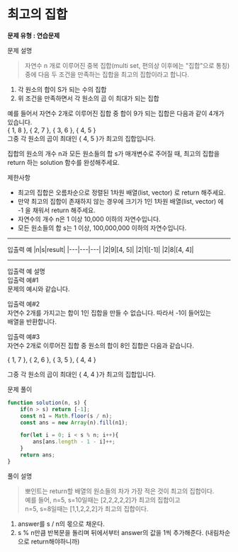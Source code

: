 # 최고의 집합

**문제 유형 : 연습문제**

문제 설명
>자연수 n 개로 이루어진 중복 집합(multi set, 편의상 이후에는 "집합"으로 통칭) 중에 다음 두 조건을 만족하는 집합을 최고의 집합이라고 합니다.

1. 각 원소의 합이 S가 되는 수의 집합
2. 위 조건을 만족하면서 각 원소의 곱 이 최대가 되는 집합


예를 들어서 자연수 2개로 이루어진 집합 중 합이 9가 되는 집합은 다음과 같이 4개가 있습니다.\
{ 1, 8 }, { 2, 7 }, { 3, 6 }, { 4, 5 }\
그중 각 원소의 곱이 최대인 { 4, 5 }가 최고의 집합입니다.

집합의 원소의 개수 n과 모든 원소들의 합 s가 매개변수로 주어질 때, 최고의 집합을 return 하는 solution 함수를 완성해주세요.

제한사항
- 최고의 집합은 오름차순으로 정렬된 1차원 배열(list, vector) 로 return 해주세요.
- 만약 최고의 집합이 존재하지 않는 경우에 크기가 1인 1차원 배열(list, vector) 에 -1 을 채워서 return 해주세요.
- 자연수의 개수 n은 1 이상 10,000 이하의 자연수입니다.
- 모든 원소들의 합 s는 1 이상, 100,000,000 이하의 자연수입니다.
- - -
입출력 예
|n|s|result|
|---|---|---|
|2|9|[4, 5]|
|2|1|[-1]|
|2|8|[4, 4]|
- - -
입출력 예 설명\
입출력 예#1\
문제의 예시와 같습니다.

입출력 예#2\
자연수 2개를 가지고는 합이 1인 집합을 만들 수 없습니다. 따라서 -1이 들어있는\
배열을 반환합니다.

입출력 예#3\
자연수 2개로 이루어진 집합 중 원소의 합이 8인 집합은 다음과 같습니다.

{ 1, 7 }, { 2, 6 }, { 3, 5 }, { 4, 4 }

그중 각 원소의 곱이 최대인 { 4, 4 }가 최고의 집합입니다.

문제 풀이
```javascript
function solution(n, s) {
	if(n > s) return [-1];
	const n1 = Math.floor(s / n);
	const ans = new Array(n).fill(n1);

	for(let i = 0; i < s % n; i++){
		ans[ans.length - 1 - i]++;
	}
	return ans;
}
```

풀이 설명
>뽀인트는 return할 배열의 원소들의 차가 가장 적은 것이 최고의 집합이다.\
>예를 들어, n=5, s=10일때는 [2,2,2,2,2]가 최고의 집합이고\
>n=5, s=8일때는 [1,1,2,2,2]가 최고의 집합이다.

1. answer를 s / n의 몫으로 채운다.
2. s % n만큼 반복문을 돌리며 뒤에서부터 answer의 값을 1씩 추가해준다. (내림차순으로 return해야하니까)